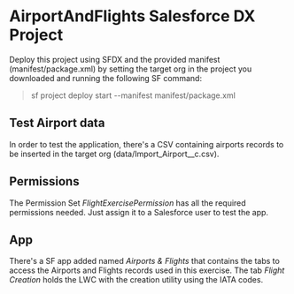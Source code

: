 # AirportAndFlights Salesforce DX Project

Deploy this project using SFDX and the provided manifest (manifest/package.xml) by setting the target org in the project you downloaded and running the following SF command:

> sf project deploy start --manifest manifest/package.xml

## Test Airport data

In order to test the application, there's a CSV containing airports records to be inserted in the target org (data/Import_Airport__c.csv).

## Permissions

The Permission Set *FlightExercisePermission* has all the required permissions needed. Just assign it to a Salesforce user to test the app.

## App

There's a SF app added named *Airports & Flights* that contains the tabs to access the Airports and Flights records used in this exercise. The tab *Flight Creation* holds the LWC with the creation utility using the IATA codes.